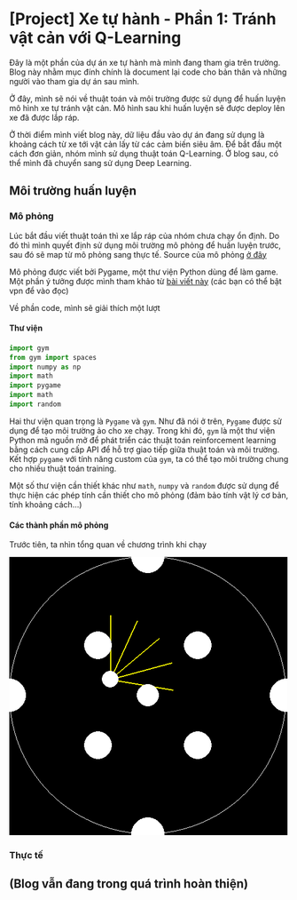 # [Project] Xe tự hành - Phần 1: Tránh vật cản với Q-Learning

Đây là một phần của dự án xe tự hành mà mình đang tham gia trên trường. Blog này nhằm mục đính chính là document lại code cho bản thân và những người vào tham gia dự án sau mình. 

Ở đây, mình sẽ nói về thuật toán và môi trường được sử dụng để huấn luyện mô hình xe tự tránh vật cản. Mô hình sau khi huấn luyện sẽ được deploy lên xe đã được lắp ráp.

Ở thời điểm mình viết blog này, dữ liệu đầu vào dự án đang sử dụng là khoảng cách từ xe tới vật cản lấy từ các cảm biến siêu âm. Để bắt đầu một cách đơn giản, nhóm mình sử dụng thuật toán Q-Learning. Ở blog sau, có thể mình đã chuyển sang sử dụng Deep Learning.

## Môi trường huấn luyện
### Mô phỏng

Lúc bắt đầu viết thuật toán thì xe lắp ráp của nhóm chưa chạy ổn định. Do đó thì mình quyết định sử dụng môi trường mô phỏng để huấn luyện trước, sau đó sẽ map từ mô phỏng sang thực tế. Source của mô phỏng [ở đây](https://github.com/minhquang053/autonomous_car/blob/main/QLearning/rl_car_env.py)

Mô phỏng được viết bởi Pygame, một thư viện Python dùng để làm game. Một phần ý tưởng được mình tham khảo từ [bài viết này](https://medium.com/@sdeleers/autonomous-car-with-reinforcement-learning-part-1-obstacle-avoidance-7c73a2567b7b) (các bạn có thể bật vpn để vào đọc)

Về phần code, mình sẽ giải thích một lượt

#### Thư viện

```Python
import gym
from gym import spaces
import numpy as np
import math
import pygame
import math
import random
```

Hai thư viện quan trọng là ```Pygame``` và ```gym```. Như đã nói ở trên, ```Pygame``` được sử dụng để tạo môi trường ảo cho xe chạy. Trong khi đó, ```gym``` là một thư viện Python mã nguồn mở để phát triển các thuật toán reinforcement learning bằng cách cung cấp API để  hỗ trợ giao tiếp giữa thuật toán và môi trường. Kết hợp ```pygame``` với tính năng custom của ```gym```, ta có thể tạo môi trường chung cho nhiều thuật toán training.

Một số thư viện cần thiết khác như ```math```, ```numpy``` và ```random``` được sử dụng để thực hiện các phép tính cần thiết cho mô phỏng (đảm bảo tính vật lý cơ bản, tính khoảng cách...)

#### Các thành phần mô phỏng

Trước tiên, ta nhìn tổng quan về chương trình khi chạy  

![Training map](/images/2024-01-26-autocar_1/fullmap.png)

### Thực tế

## **(Blog vẫn đang trong quá trình hoàn thiện)**
